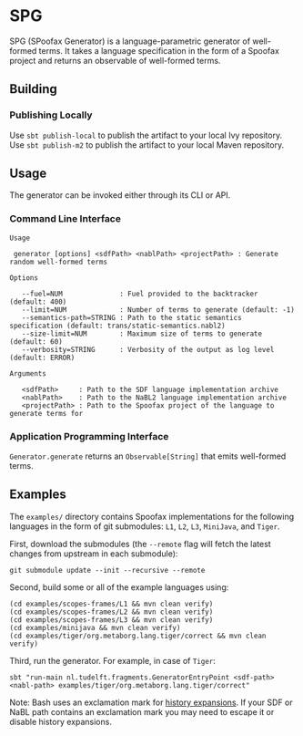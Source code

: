 # SPG

SPG (SPoofax Generator) is a language-parametric generator of well-formed
terms. It takes a language specification in the form of a Spoofax project and
returns an observable of well-formed terms.

## Building

### Publishing Locally

Use `sbt publish-local` to publish the artifact to your local Ivy repository.
Use `sbt publish-m2` to publish the artifact to your local Maven repository.

## Usage

The generator can be invoked either through its CLI or API.

### Command Line Interface

```
Usage

 generator [options] <sdfPath> <nablPath> <projectPath> : Generate random well-formed terms

Options

   --fuel=NUM              : Fuel provided to the backtracker (default: 400)
   --limit=NUM             : Number of terms to generate (default: -1)
   --semantics-path=STRING : Path to the static semantics specification (default: trans/static-semantics.nabl2)
   --size-limit=NUM        : Maximum size of terms to generate (default: 60)
   --verbosity=STRING      : Verbosity of the output as log level (default: ERROR)

Arguments

   <sdfPath>     : Path to the SDF language implementation archive
   <nablPath>    : Path to the NaBL2 language implementation archive
   <projectPath> : Path to the Spoofax project of the language to generate terms for
```

### Application Programming Interface

`Generator.generate` returns an `Observable[String]` that emits well-formed terms.

## Examples

The `examples/` directory contains Spoofax implementations for the following
languages in the form of git submodules: `L1`, `L2`, `L3`, `MiniJava`, and
`Tiger`.

First, download the submodules (the `--remote` flag will fetch the latest
changes from upstream in each submodule):

```
git submodule update --init --recursive --remote
```

Second, build some or all of the example languages using:

```
(cd examples/scopes-frames/L1 && mvn clean verify)
(cd examples/scopes-frames/L2 && mvn clean verify)
(cd examples/scopes-frames/L3 && mvn clean verify)
(cd examples/minijava && mvn clean verify)
(cd examples/tiger/org.metaborg.lang.tiger/correct && mvn clean verify)
```
Third, run the generator. For example, in case of `Tiger`:

```
sbt "run-main nl.tudelft.fragments.GeneratorEntryPoint <sdf-path> <nabl-path> examples/tiger/org.metaborg.lang.tiger/correct"
```

Note: Bash uses an exclamation mark for [history
expansions](http://unix.stackexchange.com/a/33340/92581). If your SDF or NaBL
path contains an exclamation mark you may need to escape it or disable history
expansions.
